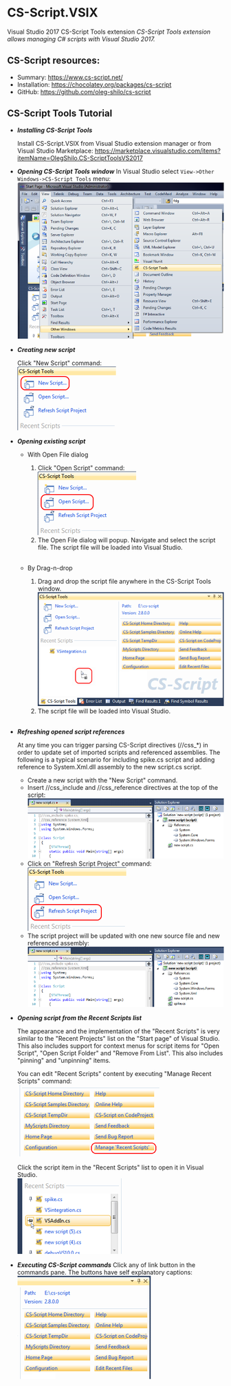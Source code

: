 # CS-Script.VSIX

Visual Studio 2017 CS-Script Tools extension
_CS-Script Tools extension allows managing C# scripts with Visual Studio 2017._

## CS-Script resources:
- Summary: https://www.cs-script.net/  
- Installation: https://chocolatey.org/packages/cs-script
- GitHub: https://github.com/oleg-shilo/cs-script

## CS-Script Tools Tutorial

* _**Installing CS-Script Tools**_

  Install CS-Script.VSIX from Visual Studio extension manager or from Visual Studio Marketplace: https://marketplace.visualstudio.com/items?itemName=OlegShilo.CS-ScriptToolsVS2017 
  <br/>

* _**Opening CS-Script Tools window**_
  In Visual Studio select `View->Other Windows->CS-Script Tools` menu:<br/>
  ![](images/vsx_menu.png)
  <br/>

* _**Creating new script**_

  Click "New Script" command:<br/>
  ![](images/create_script.png)
  <br/>

* _**Opening existing script**_

  - With Open File dialog

    1. Click "Open Script" command:<br/>
       ![](images/open_script.png)
    2. The Open File dialog will popup. Navigate and select the script file. The script file will be loaded into Visual Studio.
    <br/>

  - By Drag-n-drop

    1. Drag and drop the script file anywhere in the CS-Script Tools window.<br/>
       ![](images/drag_n_drop.png)
    2. The script file will be loaded into Visual Studio.
    <br/>

* _**Refreshing opened script references**_

  At any time you can trigger parsing CS-Script directives (//css_*) in order to update set of imported scripts and referenced assemblies. The following is a typical scenario for including spike.cs script and adding reference to System.Xml.dll assembly to the new script.cs script.

  - Create a new script with the "New Script" command.
  - Insert //css_include and  //css_reference directives at the top of the script:<br/>
    ![](images/vsx_refresh1.png)
  - Click on "Refresh Script Project" command:<br/>
    ![](images/refresh_script.png)
  - The script project will be updated with one new source file and new referenced assembly:<br/>
    ![](images/vsx_refresh2.png)
    <br/>

* _**Opening script from the Recent Scripts list**_

  The appearance and the implementation of the "Recent Scripts" is very similar to the "Recent Projects" list on the "Start page" of Visual Studio. This also includes support for context menus for  script items  for  "Open Script", "Open Script Folder" and "Remove From List". This also includes "pinning" and "unpinning" items.

  You can edit "Recent Scripts" content by executing "Manage Recent Scripts" command:<br/>
  ![](images/vsx_recent1.png)

  Click the script item in the "Recent Scripts" list to open it in Visual Studio.<br/>
  ![](images/vsx_recent.png)
  <br/>

* _**Executing CS-Script commands**_
  Click any of link button in the commands pane. The buttons have self explanatory captions:<br/>
  ![](images/vsx_commands.png)
